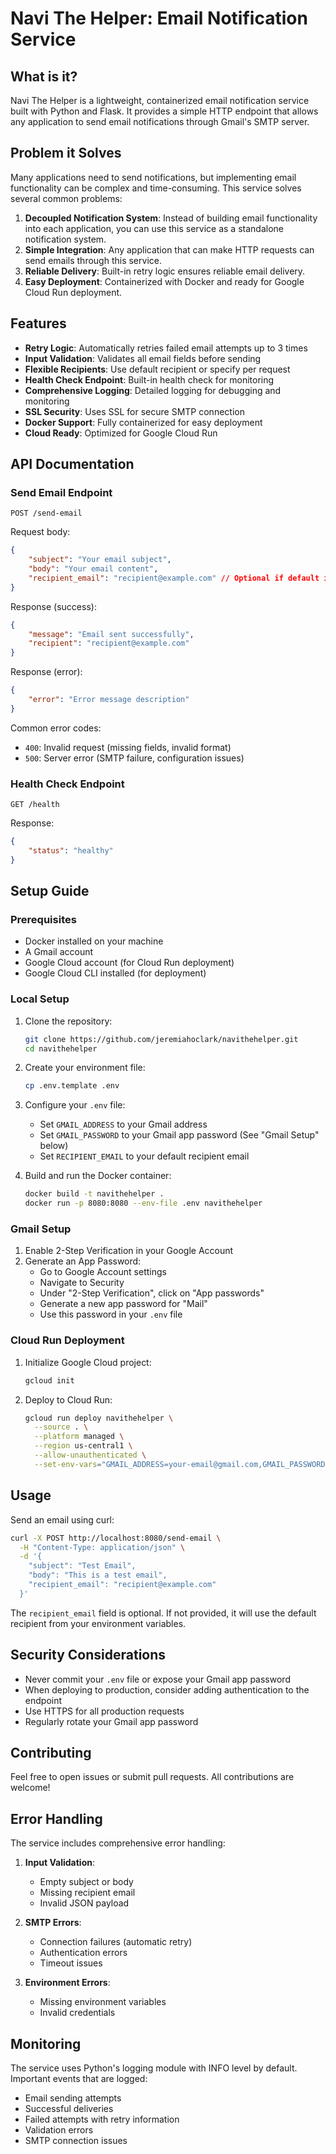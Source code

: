 # Navi The Helper: Email Notification Service

## What is it?

Navi The Helper is a lightweight, containerized email notification service built with Python and Flask. It provides a simple HTTP endpoint that allows any application to send email notifications through Gmail's SMTP server.

## Problem it Solves

Many applications need to send notifications, but implementing email functionality can be complex and time-consuming. This service solves several common problems:

1. **Decoupled Notification System**: Instead of building email functionality into each application, you can use this service as a standalone notification system.
2. **Simple Integration**: Any application that can make HTTP requests can send emails through this service.
3. **Reliable Delivery**: Built-in retry logic ensures reliable email delivery.
4. **Easy Deployment**: Containerized with Docker and ready for Google Cloud Run deployment.

## Features

- **Retry Logic**: Automatically retries failed email attempts up to 3 times
- **Input Validation**: Validates all email fields before sending
- **Flexible Recipients**: Use default recipient or specify per request
- **Health Check Endpoint**: Built-in health check for monitoring
- **Comprehensive Logging**: Detailed logging for debugging and monitoring
- **SSL Security**: Uses SSL for secure SMTP connection
- **Docker Support**: Fully containerized for easy deployment
- **Cloud Ready**: Optimized for Google Cloud Run

## API Documentation

### Send Email Endpoint

`POST /send-email`

Request body:
```json
{
    "subject": "Your email subject",
    "body": "Your email content",
    "recipient_email": "recipient@example.com" // Optional if default is set
}
```

Response (success):
```json
{
    "message": "Email sent successfully",
    "recipient": "recipient@example.com"
}
```

Response (error):
```json
{
    "error": "Error message description"
}
```

Common error codes:
- `400`: Invalid request (missing fields, invalid format)
- `500`: Server error (SMTP failure, configuration issues)

### Health Check Endpoint

`GET /health`

Response:
```json
{
    "status": "healthy"
}
```

## Setup Guide

### Prerequisites
- Docker installed on your machine
- A Gmail account
- Google Cloud account (for Cloud Run deployment)
- Google Cloud CLI installed (for deployment)

### Local Setup

1. Clone the repository:
   ```bash
   git clone https://github.com/jeremiahoclark/navithehelper.git
   cd navithehelper
   ```

2. Create your environment file:
   ```bash
   cp .env.template .env
   ```

3. Configure your `.env` file:
   - Set `GMAIL_ADDRESS` to your Gmail address
   - Set `GMAIL_PASSWORD` to your Gmail app password (See "Gmail Setup" below)
   - Set `RECIPIENT_EMAIL` to your default recipient email

4. Build and run the Docker container:
   ```bash
   docker build -t navithehelper .
   docker run -p 8080:8080 --env-file .env navithehelper
   ```

### Gmail Setup

1. Enable 2-Step Verification in your Google Account
2. Generate an App Password:
   - Go to Google Account settings
   - Navigate to Security
   - Under "2-Step Verification", click on "App passwords"
   - Generate a new app password for "Mail"
   - Use this password in your `.env` file

### Cloud Run Deployment

1. Initialize Google Cloud project:
   ```bash
   gcloud init
   ```

2. Deploy to Cloud Run:
   ```bash
   gcloud run deploy navithehelper \
     --source . \
     --platform managed \
     --region us-central1 \
     --allow-unauthenticated \
     --set-env-vars="GMAIL_ADDRESS=your-email@gmail.com,GMAIL_PASSWORD=your-app-password,RECIPIENT_EMAIL=default-recipient@gmail.com"
   ```

## Usage

Send an email using curl:
```bash
curl -X POST http://localhost:8080/send-email \
  -H "Content-Type: application/json" \
  -d '{
    "subject": "Test Email",
    "body": "This is a test email",
    "recipient_email": "recipient@example.com"
  }'
```

The `recipient_email` field is optional. If not provided, it will use the default recipient from your environment variables.

## Security Considerations

- Never commit your `.env` file or expose your Gmail app password
- When deploying to production, consider adding authentication to the endpoint
- Use HTTPS for all production requests
- Regularly rotate your Gmail app password

## Contributing

Feel free to open issues or submit pull requests. All contributions are welcome!

## Error Handling

The service includes comprehensive error handling:

1. **Input Validation**:
   - Empty subject or body
   - Missing recipient email
   - Invalid JSON payload

2. **SMTP Errors**:
   - Connection failures (automatic retry)
   - Authentication errors
   - Timeout issues

3. **Environment Errors**:
   - Missing environment variables
   - Invalid credentials

## Monitoring

The service uses Python's logging module with INFO level by default. Important events that are logged:

- Email sending attempts
- Successful deliveries
- Failed attempts with retry information
- Validation errors
- SMTP connection issues 